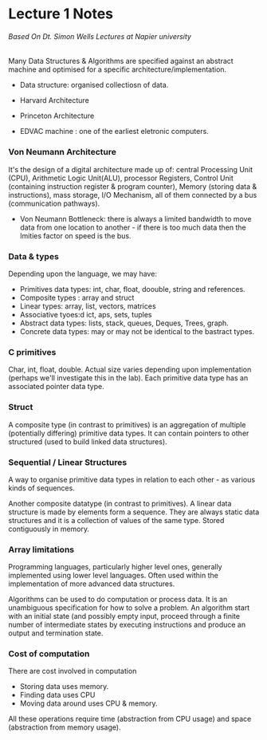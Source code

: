 
# Lecture 1 Notes 
###### Based On Dt. Simon Wells Lectures at Napier university

Many Data Structures & Algorithms are specified against an abstract machine and optimised for a specific architecture/implementation. 

* Data structure: organised collectiosn of data. 
* Harvard Architecture

* Princeton Architecture

* EDVAC machine : one of the earliest eletronic computers. 

### Von Neumann Architecture

It's the design of a digital architecture made up of: central Processing Unit (CPU), Arithmetic Logic Unit(ALU), processor Registers, Control Unit (containing instruction register & program counter), Memory (storing data & instructions), mass storage, I/O Mechanism, all of them connected by a bus (communication pathways). 

* Von Neumann Bottleneck: there is always a limited bandwidth to move data from one location to another - if there is too much data then the lmities factor on speed is the bus. 


### Data & types

Depending upon the language, we may have:
* Primitives data types: int, char, float, doouble, string and references.
* Composite types : array and struct 
* Linear types: array, list, vectors, matrices
* Associative tyoes:d ict, aps, sets, tuples
* Abstract data types: lists, stack, queues, Deques, Trees, graph.
* Concrete data types: may or may not be identical to the bastract types. 

### C primitives

Char, int, float, double. Actual size varies depending upon implementation (perhaps we'll investigate this in the lab). Each primitive data type has an associated pointer data type. 

### Struct

A composite type (in contrast to primitives) is an aggregation of multiple (potentially differing) primitive data types. It can contain pointers to other structured (used to build linked data structures).

### Sequential / Linear Structures

A way to organise primitive data types in relation to each other - as various kinds of sequences.

Another composite datatype (in contrast to primitives). A linear data structure is made by elements form a sequence. They are always static data structures and it is a collection of values of the same type. Stored contiguously in memory. 

### Array limitations

Programming languages, particularly higher level ones, generally implemented using lower level languages. Often used within the implementation of more advanced data structures. 

Algorithms can be used to do computation or process data. It is an unambiguous specification for how to solve a problem. An algorithm start with an initial state (and possibly empty input, proceed through a finite number of intermediate states by executing instructions and produce an output and termination state.

### Cost of computation

There are cost involved in computation
* Storing data uses memory.
*  Finding data uses CPU
* Moving data around uses CPU & memory. 

All these operations require time (abstraction from CPU usage) and space (abstraction from memory usage). 




